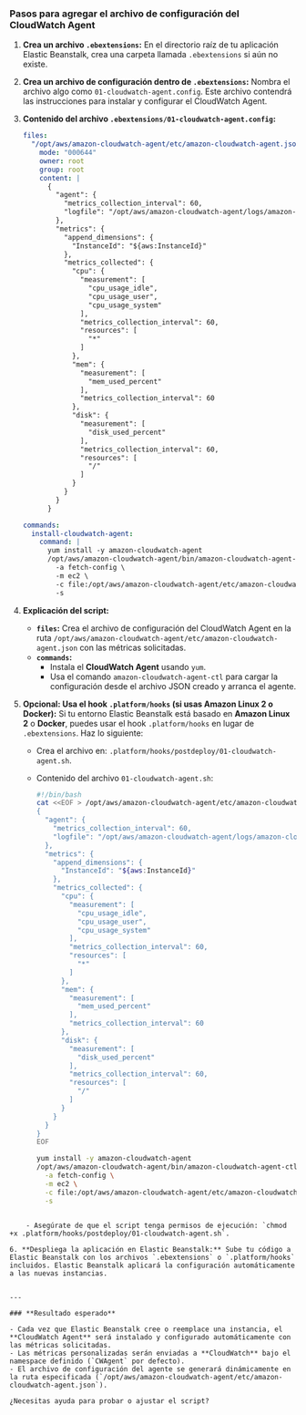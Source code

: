 
### **Pasos para agregar el archivo de configuración del CloudWatch Agent**

1. **Crea un archivo `.ebextensions`:** En el directorio raíz de tu aplicación Elastic Beanstalk, crea una carpeta llamada `.ebextensions` si aún no existe.
    
2. **Crea un archivo de configuración dentro de `.ebextensions`:** Nombra el archivo algo como `01-cloudwatch-agent.config`. Este archivo contendrá las instrucciones para instalar y configurar el CloudWatch Agent.
    
3. **Contenido del archivo `.ebextensions/01-cloudwatch-agent.config`:**
    
    ```yaml
    files:
      "/opt/aws/amazon-cloudwatch-agent/etc/amazon-cloudwatch-agent.json":
        mode: "000644"
        owner: root
        group: root
        content: |
          {
            "agent": {
              "metrics_collection_interval": 60,
              "logfile": "/opt/aws/amazon-cloudwatch-agent/logs/amazon-cloudwatch-agent.log"
            },
            "metrics": {
              "append_dimensions": {
                "InstanceId": "${aws:InstanceId}"
              },
              "metrics_collected": {
                "cpu": {
                  "measurement": [
                    "cpu_usage_idle",
                    "cpu_usage_user",
                    "cpu_usage_system"
                  ],
                  "metrics_collection_interval": 60,
                  "resources": [
                    "*"
                  ]
                },
                "mem": {
                  "measurement": [
                    "mem_used_percent"
                  ],
                  "metrics_collection_interval": 60
                },
                "disk": {
                  "measurement": [
                    "disk_used_percent"
                  ],
                  "metrics_collection_interval": 60,
                  "resources": [
                    "/"
                  ]
                }
              }
            }
          }
    
    commands:
      install-cloudwatch-agent:
        command: |
          yum install -y amazon-cloudwatch-agent
          /opt/aws/amazon-cloudwatch-agent/bin/amazon-cloudwatch-agent-ctl \
            -a fetch-config \
            -m ec2 \
            -c file:/opt/aws/amazon-cloudwatch-agent/etc/amazon-cloudwatch-agent.json \
            -s
    ```
    
4. **Explicación del script:**
    
    - **`files`:** Crea el archivo de configuración del CloudWatch Agent en la ruta `/opt/aws/amazon-cloudwatch-agent/etc/amazon-cloudwatch-agent.json` con las métricas solicitadas.
    - **`commands`:**
        - Instala el **CloudWatch Agent** usando `yum`.
        - Usa el comando `amazon-cloudwatch-agent-ctl` para cargar la configuración desde el archivo JSON creado y arranca el agente.
5. **Opcional: Usa el hook `.platform/hooks` (si usas Amazon Linux 2 o Docker):** Si tu entorno Elastic Beanstalk está basado en **Amazon Linux 2** o **Docker**, puedes usar el hook `.platform/hooks` en lugar de `.ebextensions`. Haz lo siguiente:
    
    - Crea el archivo en: `.platform/hooks/postdeploy/01-cloudwatch-agent.sh`.
        
    - Contenido del archivo `01-cloudwatch-agent.sh`:
        
        ```bash
        #!/bin/bash
        cat <<EOF > /opt/aws/amazon-cloudwatch-agent/etc/amazon-cloudwatch-agent.json
        {
          "agent": {
            "metrics_collection_interval": 60,
            "logfile": "/opt/aws/amazon-cloudwatch-agent/logs/amazon-cloudwatch-agent.log"
          },
          "metrics": {
            "append_dimensions": {
              "InstanceId": "${aws:InstanceId}"
            },
            "metrics_collected": {
              "cpu": {
                "measurement": [
                  "cpu_usage_idle",
                  "cpu_usage_user",
                  "cpu_usage_system"
                ],
                "metrics_collection_interval": 60,
                "resources": [
                  "*"
                ]
              },
              "mem": {
                "measurement": [
                  "mem_used_percent"
                ],
                "metrics_collection_interval": 60
              },
              "disk": {
                "measurement": [
                  "disk_used_percent"
                ],
                "metrics_collection_interval": 60,
                "resources": [
                  "/"
                ]
              }
            }
          }
        }
        EOF
        
        yum install -y amazon-cloudwatch-agent
        /opt/aws/amazon-cloudwatch-agent/bin/amazon-cloudwatch-agent-ctl \
          -a fetch-config \
          -m ec2 \
          -c file:/opt/aws/amazon-cloudwatch-agent/etc/amazon-cloudwatch-agent.json \
          -s
```
        
    - Asegúrate de que el script tenga permisos de ejecución: `chmod +x .platform/hooks/postdeploy/01-cloudwatch-agent.sh`.
        
6. **Despliega la aplicación en Elastic Beanstalk:** Sube tu código a Elastic Beanstalk con los archivos `.ebextensions` o `.platform/hooks` incluidos. Elastic Beanstalk aplicará la configuración automáticamente a las nuevas instancias.
    

---

### **Resultado esperado**

- Cada vez que Elastic Beanstalk cree o reemplace una instancia, el **CloudWatch Agent** será instalado y configurado automáticamente con las métricas solicitadas.
- Las métricas personalizadas serán enviadas a **CloudWatch** bajo el namespace definido (`CWAgent` por defecto).
- El archivo de configuración del agente se generará dinámicamente en la ruta especificada (`/opt/aws/amazon-cloudwatch-agent/etc/amazon-cloudwatch-agent.json`).

¿Necesitas ayuda para probar o ajustar el script?